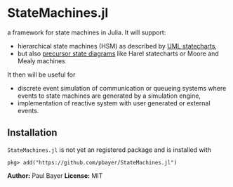 # StateMachines.jl

a framework for state machines in Julia. It will support:

- hierarchical state machines (HSM) as described by [UML statecharts](https://en.wikipedia.org/wiki/UML_state_machine),
- but also [precursor state diagrams](https://en.wikipedia.org/wiki/State_diagram) like Harel statecharts or Moore and Mealy machines

It then will be useful for 
- discrete event simulation of communication or queueing systems where events to state machines are generated by a simulation engine,
- implementation of reactive system with user generated or external events.

## Installation

`StateMachines.jl` is not yet an registered package and is installed with

```
pkg> add("https://github.com/pbayer/StateMachines.jl")
```

**Author:** Paul Bayer
**License:** MIT
